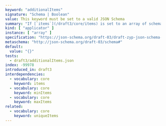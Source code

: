 ```yaml
---
keyword: "additionalItems"
signature: "Schema | Boolean"
value: This keyword must be set to a valid JSON Schema
summary: "If [`items`](/draft3/core/items) is set to an array of schemas, validation succeeds if each element of the instance not covered by it validates against this schema. If set to a boolean, no additional items are allowed in the array instance."
kind: [ "applicator" ]
instance: [ "array" ]
specification: "https://json-schema.org/draft-03/draft-zyp-json-schema-03.pdf#5.6"
metaschema: "http://json-schema.org/draft-03/schema#"
default:
  value: "{}"
tests:
  - draft3/additionalItems.json
index: -99978
introduced_in: draft3
interdependencies:
  - vocabulary: core
    keyword: items
  - vocabulary: core
    keyword: minItems
  - vocabulary: core
    keyword: maxItems
related:
  - vocabulary: core
    keyword: uniqueItems
---
```

